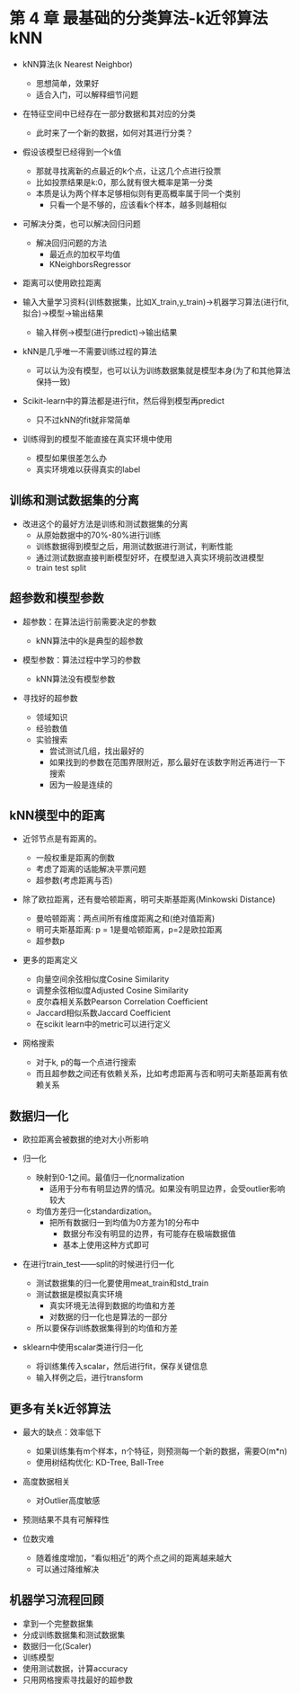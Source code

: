 # 第 4 章 最基础的分类算法-k近邻算法 kNN

- kNN算法(k Nearest Neighbor)
  - 思想简单，效果好
  - 适合入门，可以解释细节问题

- 在特征空间中已经存在一部分数据和其对应的分类
  - 此时来了一个新的数据，如何对其进行分类？

- 假设该模型已经得到一个k值
  - 那就寻找离新的点最近的k个点，让这几个点进行投票
  - 比如投票结果是k:0，那么就有很大概率是第一分类
  - 本质是认为两个样本足够相似则有更高概率属于同一个类别
    - 只看一个是不够的，应该看k个样本，越多则越相似

- 可解决分类，也可以解决回归问题
  - 解决回归问题的方法
    - 最近点的加权平均值
    - KNeighborsRegressor

- 距离可以使用欧拉距离

- 输入大量学习资料(训练数据集，比如X_train,y_train)->机器学习算法(进行fit,拟合)->模型->输出结果
  - 输入样例->模型(进行predict)->输出结果
- kNN是几乎唯一不需要训练过程的算法
  - 可以认为没有模型，也可以认为训练数据集就是模型本身(为了和其他算法保持一致)

- Scikit-learn中的算法都是进行fit，然后得到模型再predict
  - 只不过kNN的fit就非常简单

- 训练得到的模型不能直接在真实环境中使用
  - 模型如果很差怎么办
  - 真实环境难以获得真实的label

## 训练和测试数据集的分离

- 改进这个的最好方法是训练和测试数据集的分离
  - 从原始数据中的70%-80%进行训练
  - 训练数据得到模型之后，用测试数据进行测试，判断性能
  - 通过测试数据直接判断模型好坏，在模型进入真实环境前改进模型
  - train test split

## 超参数和模型参数

- 超参数：在算法运行前需要决定的参数
  - kNN算法中的k是典型的超参数
- 模型参数：算法过程中学习的参数
  - kNN算法没有模型参数

- 寻找好的超参数
  - 领域知识
  - 经验数值
  - 实验搜索
    - 尝试测试几组，找出最好的
    - 如果找到的参数在范围界限附近，那么最好在该数字附近再进行一下搜索
    - 因为一般是连续的

## kNN模型中的距离

- 近邻节点是有距离的。
  - 一般权重是距离的倒数
  - 考虑了距离的话能解决平票问题
  - 超参数(考虑距离与否)

- 除了欧拉距离，还有曼哈顿距离，明可夫斯基距离(Minkowski Distance)
  - 曼哈顿距离：两点间所有维度距离之和(绝对值距离)
  - 明可夫斯基距离: p = 1是曼哈顿距离，p=2是欧拉距离
  - 超参数p

- 更多的距离定义
  - 向量空间余弦相似度Cosine Similarity
  - 调整余弦相似度Adjusted Cosine Similarity
  - 皮尔森相关系数Pearson Correlation Coefficient
  - Jaccard相似系数Jaccard Coefficient
  - 在scikit learn中的metric可以进行定义

- 网格搜索
  - 对于k, p的每一个点进行搜索
  - 而且超参数之间还有依赖关系，比如考虑距离与否和明可夫斯基距离有依赖关系

## 数据归一化

- 欧拉距离会被数据的绝对大小所影响

- 归一化
  - 映射到0-1之间。最值归一化normalization
    - 适用于分布有明显边界的情况。如果没有明显边界，会受outlier影响较大
  - 均值方差归一化standardization。
    - 把所有数据归一到均值为0方差为1的分布中
      - 数据分布没有明显的边界，有可能存在极端数据值
      - 基本上使用这种方式即可

- 在进行train_test——split的时候进行归一化
  - 测试数据集的归一化要使用meat_train和std_train
  - 测试数据是模拟真实环境
    - 真实环境无法得到数据的均值和方差
    - 对数据的归一化也是算法的一部分
  - 所以要保存训练数据集得到的均值和方差
- sklearn中使用scalar类进行归一化
  - 将训练集传入scalar，然后进行fit，保存关键信息
  - 输入样例之后，进行transform

## 更多有关k近邻算法

- 最大的缺点：效率低下
  - 如果训练集有m个样本，n个特征，则预测每一个新的数据，需要O(m*n)
  - 使用树结构优化: KD-Tree, Ball-Tree
  
- 高度数据相关
  - 对Outlier高度敏感

- 预测结果不具有可解释性

- 位数灾难
  - 随着维度增加，“看似相近”的两个点之间的距离越来越大
  - 可以通过降维解决


## 机器学习流程回顾

- 拿到一个完整数据集
- 分成训练数据集和测试数据集
- 数据归一化(Scaler)
- 训练模型
- 使用测试数据，计算accuracy
- 只用网格搜索寻找最好的超参数